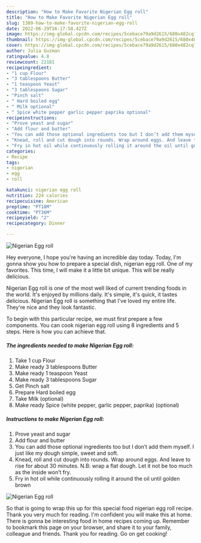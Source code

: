 ```yaml
---
description: "How to Make Favorite Nigerian Egg roll"
title: "How to Make Favorite Nigerian Egg roll"
slug: 1389-how-to-make-favorite-nigerian-egg-roll
date: 2022-06-29T16:17:58.427Z
image: https://img-global.cpcdn.com/recipes/5cebace79a9d2615/680x482cq70/nigerian-egg-roll-recipe-main-photo.jpg
thumbnail: https://img-global.cpcdn.com/recipes/5cebace79a9d2615/680x482cq70/nigerian-egg-roll-recipe-main-photo.jpg
cover: https://img-global.cpcdn.com/recipes/5cebace79a9d2615/680x482cq70/nigerian-egg-roll-recipe-main-photo.jpg
author: Julia Guzman
ratingvalue: 4.8
reviewcount: 22181
recipeingredient:
- "1 cup Flour"
- "3 tablespoons Butter"
- "1 teaspoon Yeast"
- "3 tablespoons Sugar"
- "Pinch salt"
- " Hard boiled egg"
- " Milk optional"
- " Spice white pepper garlic pepper paprika optional"
recipeinstructions:
- "Prove yeast and sugar"
- "Add flour and butter"
- "You can add those optional ingredients too but I don’t add them myself. I just like my dough simple, sweet and soft."
- "Knead, roll and cut dough into rounds. Wrap around eggs. And leave to rise for about 30 minutes. N.B: wrap a flat dough. Let it not be too much as the inside won’t fry."
- "Fry in hot oil while continuously rolling it around the oil until golden brown"
categories:
- Recipe
tags:
- nigerian
- egg
- roll

katakunci: nigerian egg roll 
nutrition: 224 calories
recipecuisine: American
preptime: "PT18M"
cooktime: "PT36M"
recipeyield: "2"
recipecategory: Dinner

---
```



![Nigerian Egg roll](https://img-global.cpcdn.com/recipes/5cebace79a9d2615/680x482cq70/nigerian-egg-roll-recipe-main-photo.jpg)

Hey everyone, I hope you're having an incredible day today. Today, I'm gonna show you how to prepare a special dish, nigerian egg roll. One of my favorites. This time, I will make it a little bit unique. This will be really delicious.



Nigerian Egg roll is one of the most well liked of current trending foods in the world. It's enjoyed by millions daily. It's simple, it's quick, it tastes delicious. Nigerian Egg roll is something that I've loved my entire life. They're nice and they look fantastic.


To begin with this particular recipe, we must first prepare a few components. You can cook nigerian egg roll using 8 ingredients and 5 steps. Here is how you can achieve that.

<!--inarticleads1-->

##### The ingredients needed to make Nigerian Egg roll:

1. Take 1 cup Flour
1. Make ready 3 tablespoons Butter
1. Make ready 1 teaspoon Yeast
1. Make ready 3 tablespoons Sugar
1. Get Pinch salt
1. Prepare  Hard boiled egg
1. Take  Milk (optional)
1. Make ready  Spice (white pepper, garlic pepper, paprika) (optional)




<!--inarticleads2-->

##### Instructions to make Nigerian Egg roll:

1. Prove yeast and sugar
1. Add flour and butter
1. You can add those optional ingredients too but I don’t add them myself. I just like my dough simple, sweet and soft.
1. Knead, roll and cut dough into rounds. Wrap around eggs. And leave to rise for about 30 minutes. N.B: wrap a flat dough. Let it not be too much as the inside won’t fry.
1. Fry in hot oil while continuously rolling it around the oil until golden brown
<img src="//assets-global.cpcdn.com/assets/icons/button_play-2c75c40dde080a61004c1f40b05d8f140eaff45d7e9e6481dc71c63d2e7c4909.png" alt="Nigerian Egg roll">



So that is going to wrap this up for this special food nigerian egg roll recipe. Thank you very much for reading. I'm confident you will make this at home. There is gonna be interesting food in home recipes coming up. Remember to bookmark this page on your browser, and share it to your family, colleague and friends. Thank you for reading. Go on get cooking!
